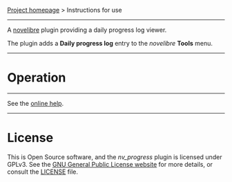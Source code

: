 [Project homepage](https://github.com/peter88213/nv_progress) > Instructions for use

--- 

A [novelibre](https://github.com/peter88213/novelibre/) plugin providing a daily progress log viewer. 

The plugin adds a **Daily progress log** entry to the *novelibre* **Tools** menu. 

---

# Operation

---

See the [online help](https://github.com/peter88213/nv_progress/tree/main/docs/nv_progress).

---

# License

This is Open Source software, and the *nv_progress* plugin is licensed under GPLv3. See the
[GNU General Public License website](https://www.gnu.org/licenses/gpl-3.0.en.html) for more
details, or consult the [LICENSE](https://github.com/peter88213/nv_progress/blob/main/LICENSE) file.
